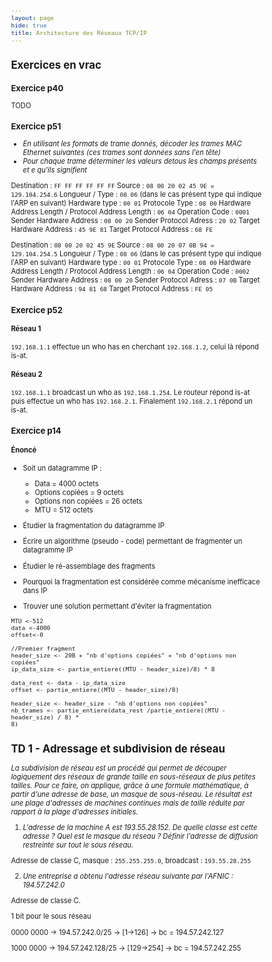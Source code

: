 ```yaml
---
layout: page
hide: true
title: Architecture des Réseaux TCP/IP
---
```

<script type="text/javascript" async
  src="https://cdn.mathjax.org/mathjax/latest/MathJax.js?config=TeX-MML-AM_CHTML">
</script>

<style>
html {
 zoom: 0.80;
}
</style>

## Exercices en vrac

### Exercice p40

TODO

### Exercice p51

+ *En utilisant les formats de trame donnés, décoder les trames MAC Ethernet
  suivantes (ces trames sont données sans l'en tête)*
+ *Pour chaque trame déterminer les valeurs detous les champs présents et e
  qu'ils signifient*

Destination : `FF FF FF FF FF FF`
Source : `08 00 20 02 45 9E = 129.104.254.6` 
Longueur / Type : `08 06` (dans le cas présent type qui indique l'ARP en
suivant)
Hardware type : `00 01`
Protocole Type : `08 00`
Hardware Address Length / Protocol Address Length : `06 04`
Operation Code : `0001`
Sender Hardware Address : `08 00 20`
Sender Protocol Adress : `20 02`
Target Hardware Address : `45 9E 81`
Target Protocol Address : `68 FE`

Destination : `08 00 20 02 45 9E`
Source : `08 00 20 07 0B 94 = 129.104.254.5` 
Longueur / Type : `08 06` (dans le cas présent type qui indique l'ARP en
suivant)
Hardware type : `00 01`
Protocole Type : `08 00`
Hardware Address Length / Protocol Address Length : `06 04`
Operation Code : `0002`
Sender Hardware Address : `08 00 20`
Sender Protocol Adress : `07 0B`
Target Hardware Address : `94 81 68`
Target Protocol Address : `FE 05`

### Exercice p52

#### Réseau 1 

`192.168.1.1` effectue un who has en cherchant `192.168.1.2`, celui là répond
is-at. 

#### Réseau 2

`192.168.1.1` broadcast un who as `192.168.1.254`. Le routeur répond is-at puis
effectue un who has `192.168.2.1`. Finalement `192.168.2.1` répond un is-at.

### Exercice p14 

#### Énoncé 

+ Soit un datagramme IP : 
    - Data = 4000 octets 
    - Options copiées = 9 octets 
    - Options non copiées = 26 octets 
    - MTU = 512 octets 
    
+ Étudier la fragmentation du datagramme IP 
+ Écrire un algorithme (pseudo - code) permettant de fragmenter un datagramme IP 
+ Étudier le ré-assemblage des fragments 
+ Pourquoi la fragmentation est considérée comme mécanisme inefficace dans IP
+ Trouver une solution permettant d'éviter la fragmentation

```
MTU <-512
data <-4000
offset<-0

//Premier fragment
header_size <- 20B + "nb d'options copiées" + "nb d'options non copiées"
ip_data_size <- partie_entiere((MTU - header_size)/8) * 8

data_rest <- data - ip_data_size
offset <- partie_entiere((MTU - header_size)/8)

header_size <- header_size - "nb d'options non copiées"
nb_trames <- partie_entiere(data_rest /partie_entiere((MTU - header_size) / 8) *
8)
```


## TD 1 - Adressage et subdivision de réseau 

*La subdivision de réseau est un procédé qui permet de découper logiquement des
réseaux de grande taille en sous-réseaux de plus petites tailles. Pour ce faire,
on applique, grâce à une formule mathématique, à partir d'une adresse de base,
un masque de sous-réseau. Le résultat est une plage d'adresses de machines
continues mais de taille réduite par rapport à la plage d'adresses initiales.*

1. *L'adresse de la machine A est 193.55.28.152. De quelle classe est cette
   adresse ? Quel est le masque du réseau ? Définir l'adresse de diffusion
   restreinte sur tout le sous réseau.*
   
 Adresse de classe C, masque : `255.255.255.0`, broadcast : `193.55.28.255`
 
 2. *Une entreprise a obtenu l'adresse réseau suivante par l'AFNIC :
    194.57.242.0*
    
Adresse de classe C. 

1 bit pour le sous réseau

0000 0000 -> 194.57.242.0/25 -> [1->126] -> bc = 194.57.242.127

1000 0000 -> 194.57.242.128/25 -> [129->254] -> bc = 194.57.242.255


